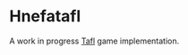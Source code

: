 # Hnefatafl

A work in progress [Tafl](https://en.wikipedia.org/wiki/Tafl_games) game implementation.
